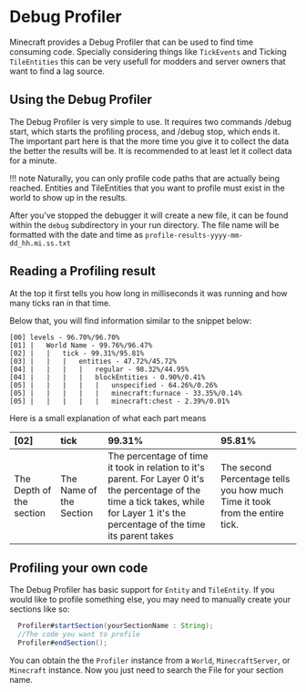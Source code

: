 # Debug Profiler

Minecraft provides a Debug Profiler that can be used to find time consuming code. Specially considering things like `TickEvents` and Ticking `TileEntities` this can be very usefull for modders and server owners that want to find a lag source.

## Using the Debug Profiler

The Debug Profiler is very simple to use. It requires two commands /debug start, which starts the profiling process, and /debug stop, which ends it.
The important part here is that the more time you give it to collect the data the better the results will be.
It is recommended to at least let it collect data for a minute.

!!! note
  Naturally, you can only profile code paths that are actually being reached. Entities and TileEntities that you want to profile must exist in the world to show up in the results.

After you've stopped the debugger it will create a new file, it can be found within the `debug` subdirectory in your run directory.
The file name will be formatted with the date and time as `profile-results-yyyy-mm-dd_hh.mi.ss.txt`

## Reading a Profiling result

At the top it first tells you how long in milliseconds it was running and how many ticks ran in that time.

Below that, you will find information similar to the snippet below:
```
[00] levels - 96.70%/96.70%
[01] |   World Name - 99.76%/96.47%
[02] |   |   tick - 99.31%/95.81%
[03] |   |   |   entities - 47.72%/45.72%
[04] |   |   |   |   regular - 98.32%/44.95%
[04] |   |   |   |   blockEntities - 0.90%/0.41%
[05] |   |   |   |   |   unspecified - 64.26%/0.26%
[05] |   |   |   |   |   minecraft:furnace - 33.35%/0.14%
[05] |   |   |   |   |   minecraft:chest - 2.39%/0.01%
```
Here is a small explanation of what each part means

| [02]                     | tick                  | 99.31%       | 95.81%       |
| :----------------------- | :---------------------- | :----------- | :----------- |
| The Depth of the section | The Name of the Section | The percentage of time it took in relation to it's parent. For Layer 0 it's the percentage of the time a tick takes, while for Layer 1 it's the percentage of the time its parent takes | The second Percentage tells you how much Time it took from the entire tick.

## Profiling your own code

The Debug Profiler has basic support for `Entity` and `TileEntity`. If you would like to profile something else, you may need to manually create your sections like so:
```JAVA
  Profiler#startSection(yourSectionName : String);
  //The code you want to profile
  Profiler#endSection();
```
You can obtain the the `Profiler` instance from a `World`, `MinecraftServer`, or `Minecraft` instance.
Now you just need to search the File for your section name.
